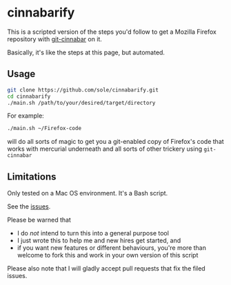 # cinnabarify

This is a scripted version of the steps you'd follow to get a Mozilla Firefox repository with [git-cinnabar](https://github.com/glandium/git-cinnabar) on it.

Basically, it's like the steps at this page, but automated.

## Usage

```bash
git clone https://github.com/sole/cinnabarify.git
cd cinnabarify
./main.sh /path/to/your/desired/target/directory
```

For example:

```bash
./main.sh ~/Firefox-code
```

will do all sorts of magic to get you a git-enabled copy of Firefox's code that works with mercurial underneath and all sorts of other trickery using `git-cinnabar`

## Limitations

Only tested on a Mac OS environment. It's a Bash script.

See the [issues](https://github.com/sole/cinnabarify/issues).

Please be warned that
- I do *not* intend to turn this into a general purpose tool
- I just wrote this to help me and new hires get started, and 
- if you want new features or different behaviours, you're more than welcome to fork this and work in your own version of this script

Please also note that I will gladly accept pull requests that fix the filed issues.
